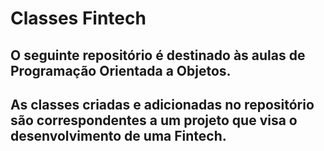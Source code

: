 # Classes Fintech

## O seguinte repositório é destinado às aulas de Programação Orientada a Objetos.
## As classes criadas e adicionadas no repositório são correspondentes a um projeto que visa o desenvolvimento de uma Fintech.
